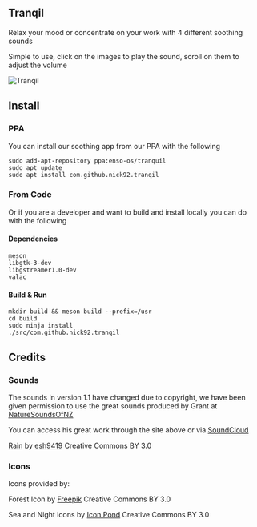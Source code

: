 ## Tranqil

Relax your mood or concentrate on your work with 4 different soothing sounds

Simple to use, click on the images to play the sound, scroll on them to adjust the volume

![Tranqil](data/Screenshot.png)

## Install 

### PPA

You can install our soothing app from our PPA with the following

	sudo add-apt-repository ppa:enso-os/tranquil
	sudo apt update
	sudo apt install com.github.nick92.tranqil

### From Code

Or if you are a developer and want to build and install locally you can do with the following

#### Dependencies  

 	meson 
	libgtk-3-dev 
	libgstreamer1.0-dev
	valac

#### Build & Run

	mkdir build && meson build --prefix=/usr
	cd build
	sudo ninja install
    ./src/com.github.nick92.tranqil

## Credits

### Sounds

The sounds in version 1.1 have changed due to copyright, we have been given permission to use the great sounds produced by Grant at [NatureSoundsOfNZ](http://naturesounds.co.nz/) 

You can access his great work through the site above or via [SoundCloud](https://soundcloud.com/naturesounds_nz) 

[Rain](https://freesound.org/people/esh9419/sounds/188101) by [esh9419](https://freesound.org/people/esh9419/) Creative Commons BY 3.0

### Icons

Icons provided by: 

Forest Icon by [Freepik](http://www.freepik.com) Creative Commons BY 3.0

Sea and Night Icons by [Icon Pond]("http://www.flaticon.com/authors/popcorns-arts") Creative Commons BY 3.0


